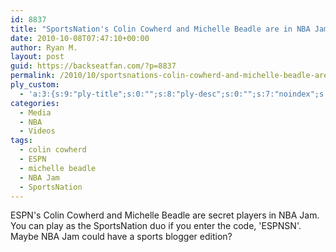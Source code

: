 ```yaml
---
id: 8837
title: "SportsNation's Colin Cowherd and Michelle Beadle are in NBA Jam"
date: 2010-10-08T07:47:10+00:00
author: Ryan M.
layout: post
guid: https://backseatfan.com/?p=8837
permalink: /2010/10/sportsnations-colin-cowherd-and-michelle-beadle-are-in-nba-jam/
ply_custom:
  - 'a:3:{s:9:"ply-title";s:0:"";s:8:"ply-desc";s:0:"";s:7:"noindex";s:0:"";}'
categories:
  - Media
  - NBA
  - Videos
tags:
  - colin cowherd
  - ESPN
  - michelle beadle
  - NBA Jam
  - SportsNation
---
```


<div class="entry">
  <p>
  </p>

  <p>
    ESPN's Colin Cowherd and Michelle Beadle are secret players in NBA Jam. You can play as the SportsNation duo if you enter the code, 'ESPNSN'. Maybe NBA Jam could have a sports blogger edition?
  </p>
</div>
